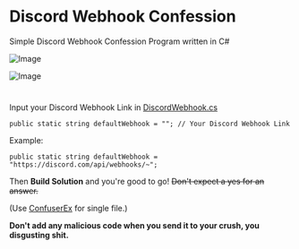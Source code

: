 # Discord Webhook Confession
Simple Discord Webhook Confession Program written in C#

![Image](https://i.imgur.com/z3CrQLQ.png)

![Image](https://i.imgur.com/K2EwfTV.png)

#

Input your Discord Webhook Link in [DiscordWebhook.cs](DiscordWebhookConfession/DiscordWebhook.cs)
```
public static string defaultWebhook = ""; // Your Discord Webhook Link
```


Example:
```
public static string defaultWebhook = "https://discord.com/api/webhooks/~";
```

Then **Build Solution** and you're good to go! ~~Don't expect a yes for an answer.~~

(Use [ConfuserEx](https://github.com/mkaring/ConfuserEx/releases/) for single file.)

**Don't add any malicious code when you send it to your crush, you disgusting shit.**
